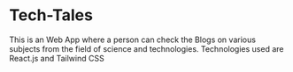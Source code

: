 # Tech-Tales

This is an Web App where a person can check the Blogs on various subjects from the field of science and technologies. Technologies used are React.js and Tailwind CSS
